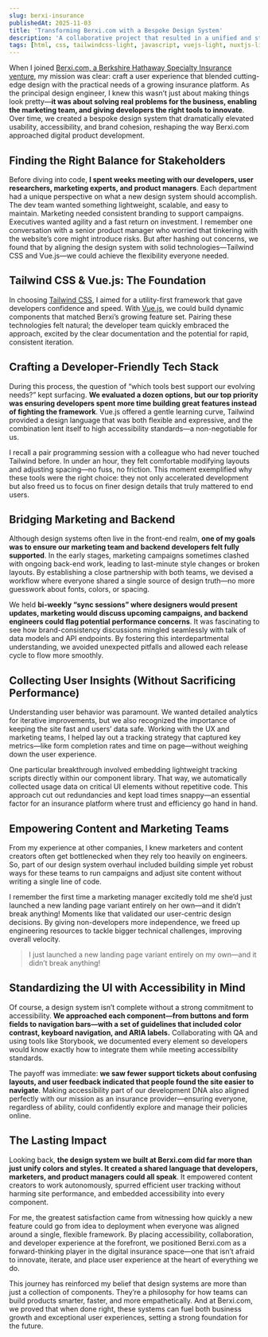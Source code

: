 ```yaml
---
slug: berxi-insurance
publishedAt: 2025-11-03
title: 'Transforming Berxi.com with a Bespoke Design System'
description: 'A collaborative project that resulted in a unified and streamlined web application, elevating the brand’s digital presence.'
tags: [html, css, tailwindcss-light, javascript, vuejs-light, nuxtjs-light, pinia-light, vite-light, vitest-light, figma-light, aws-light, github-light]
---
```



When I joined <a href="https://www.berxi.com" target="_blank" rel="nofollow">Berxi.com, a Berkshire Hathaway Specialty Insurance venture</a>, my mission was clear: craft a user experience that blended cutting-edge design with the practical needs of a growing insurance platform. As the principal design engineer, I knew this wasn’t just about making things look pretty—<strong>it was about solving real problems for the business, enabling the marketing team, and giving developers the right tools to innovate</strong>. Over time, we created a bespoke design system that dramatically elevated usability, accessibility, and brand cohesion, reshaping the way Berxi.com approached digital product development.

## Finding the Right Balance for Stakeholders
Before diving into code, <strong>I spent weeks meeting with our developers, user researchers, marketing experts, and product managers</strong>. Each department had a unique perspective on what a new design system should accomplish. The dev team wanted something lightweight, scalable, and easy to maintain. Marketing needed consistent branding to support campaigns. Executives wanted agility and a fast return on investment. I remember one conversation with a senior product manager who worried that tinkering with the website’s core might introduce risks. But after hashing out concerns, we found that by aligning the design system with solid technologies—Tailwind CSS and Vue.js—we could achieve the flexibility everyone needed.

## Tailwind CSS & Vue.js: The Foundation
In choosing <a href="https://tailwindcss.com" target="_blank" rel="nofollow">Tailwind CSS</a>, I aimed for a utility-first framework that gave developers confidence and speed. With <a href="https://vuejs.org" target="_blank" rel="nofollow">Vue.js</a>, we could build dynamic components that matched Berxi’s growing feature set. Pairing these technologies felt natural; the developer team quickly embraced the approach, excited by the clear documentation and the potential for rapid, consistent iteration.

## Crafting a Developer-Friendly Tech Stack
During this process, the question of “which tools best support our evolving needs?” kept surfacing. <strong>We evaluated a dozen options, but our top priority was ensuring developers spent more time building great features instead of fighting the framework</strong>. Vue.js offered a gentle learning curve, Tailwind provided a design language that was both flexible and expressive, and the combination lent itself to high accessibility standards—a non-negotiable for us.

I recall a pair programming session with a colleague who had never touched Tailwind before. In under an hour, they felt comfortable modifying layouts and adjusting spacing—no fuss, no friction. This moment exemplified why these tools were the right choice: they not only accelerated development but also freed us to focus on finer design details that truly mattered to end users.

## Bridging Marketing and Backend
Although design systems often live in the front-end realm, <strong>one of my goals was to ensure our marketing team and backend developers felt fully supported</strong>. In the early stages, marketing campaigns sometimes clashed with ongoing back-end work, leading to last-minute style changes or broken layouts. By establishing a close partnership with both teams, we devised a workflow where everyone shared a single source of design truth—no more guesswork about fonts, colors, or spacing.

We held <strong>bi-weekly “sync sessions” where designers would present updates, marketing would discuss upcoming campaigns, and backend engineers could flag potential performance concerns</strong>. It was fascinating to see how brand-consistency discussions mingled seamlessly with talk of data models and API endpoints. By fostering this interdepartmental understanding, we avoided unexpected pitfalls and allowed each release cycle to flow more smoothly.

## Collecting User Insights (Without Sacrificing Performance)
Understanding user behavior was paramount. We wanted detailed analytics for iterative improvements, but we also recognized the importance of keeping the site fast and users’ data safe. Working with the UX and marketing teams, I helped lay out a tracking strategy that captured key metrics—like form completion rates and time on page—without weighing down the user experience.

One particular breakthrough involved embedding lightweight tracking scripts directly within our component library. That way, we automatically collected usage data on critical UI elements without repetitive code. This approach cut out redundancies and kept load times snappy—an essential factor for an insurance platform where trust and efficiency go hand in hand.

## Empowering Content and Marketing Teams
From my experience at other companies, I knew marketers and content creators often get bottlenecked when they rely too heavily on engineers. So, part of our design system overhaul included building simple yet robust ways for these teams to run campaigns and adjust site content without writing a single line of code.

I remember the first time a marketing manager excitedly told me she’d just launched a new landing page variant entirely on her own—and it didn’t break anything! Moments like that validated our user-centric design decisions. By giving non-developers more independence, we freed up engineering resources to tackle bigger technical challenges, improving overall velocity.

> I just launched a new landing page variant entirely on my own—and it didn’t break anything!

## Standardizing the UI with Accessibility in Mind
Of course, a design system isn’t complete without a strong commitment to accessibility. <strong>We approached each component—from buttons and form fields to navigation bars—with a set of guidelines that included color contrast, keyboard navigation, and ARIA labels.</strong> Collaborating with QA and using tools like Storybook, we documented every element so developers would know exactly how to integrate them while meeting accessibility standards.

The payoff was immediate: <strong>we saw fewer support tickets about confusing layouts, and user feedback indicated that people found the site easier to navigate</strong>. Making accessibility part of our development DNA also aligned perfectly with our mission as an insurance provider—ensuring everyone, regardless of ability, could confidently explore and manage their policies online.

## The Lasting Impact
Looking back, <strong>the design system we built at Berxi.com did far more than just unify colors and styles. It created a shared language that developers, marketers, and product managers could all speak</strong>. It empowered content creators to work autonomously, spurred efficient user tracking without harming site performance, and embedded accessibility into every component.

For me, the greatest satisfaction came from witnessing how quickly a new feature could go from idea to deployment when everyone was aligned around a single, flexible framework. By placing accessibility, collaboration, and developer experience at the forefront, we positioned Berxi.com as a forward-thinking player in the digital insurance space—one that isn’t afraid to innovate, iterate, and place user experience at the heart of everything we do.

This journey has reinforced my belief that design systems are more than just a collection of components. They’re a philosophy for how teams can build products smarter, faster, and more empathetically. And at Berxi.com, we proved that when done right, these systems can fuel both business growth and exceptional user experiences, setting a strong foundation for the future.
